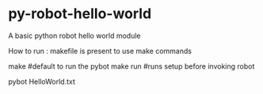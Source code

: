 # py-robot-hello-world
A basic python robot hello world module

How to run : 
makefile is present to use make commands

make #default to run the pybot
make run #runs setup before invoking robot

pybot HelloWorld.txt
